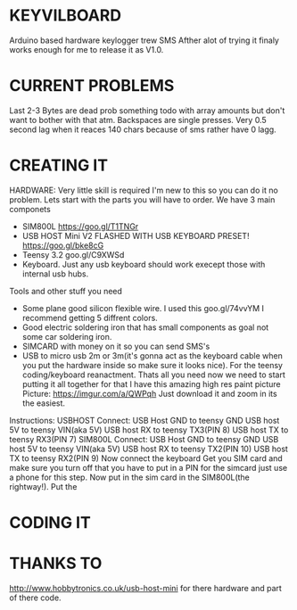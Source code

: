 # KEYVILBOARD
Arduino based hardware keylogger trew SMS
Afther alot of trying it finaly works enough for me to release it as V1.0.


# CURRENT PROBLEMS
Last 2-3 Bytes are dead prob something todo with array amounts but don't want to bother with that atm.
Backspaces are single presses.
Very 0.5 second lag when it reaces 140 chars because of sms rather have 0 lagg.



# CREATING IT
HARDWARE:
Very little skill is required I'm new to this so you can do it no problem.
Lets start with the parts you will have to order. We have 3 main componets 
- SIM800L https://goo.gl/T1TNGr
- USB HOST Mini V2 FLASHED WITH USB KEYBOARD PRESET! https://goo.gl/bke8cG
- Teensy 3.2 goo.gl/C9XWSd
- Keyboard. Just any usb keyboard should work execept those with internal usb hubs.

Tools and other stuff you need 

- Some plane good silicon flexible wire. I used this goo.gl/74vvYM I recommend getting 5 diffrent colors.
- Good electric soldering iron that has small components as goal not some car soldering iron.
- SIMCARD with money on it so you can send SMS's
- USB to micro usb 2m or 3m(it's gonna act as the keyboard cable when you put the hardware inside so make sure it looks nice). For the teensy coding/keyboard reanactment.
Thats all you need now we need to start putting it all together for that I have this amazing high res paint picture
Picture: https://imgur.com/a/QWPqh Just download it and zoom in its the easiest.

Instructions:
USBHOST
Connect: USB Host GND to teensy GND 
         USB host 5V to teensy VIN(aka 5V)
         USB host RX to teensy TX3(PIN 8)
         USB host TX to teensy RX3(PIN 7)
SIM800L
Connect: USB Host GND to teensy GND 
         USB host 5V to teensy VIN(aka 5V)
         USB host RX to teensy TX2(PIN 10)
         USB host TX to teensy RX2(PIN 9)
Now connect the keyboard
Get you SIM card and make sure you turn off that you have to put in a PIN for the simcard just use a phone for this step.
Now put in the sim card in the SIM800L(the rightway!).
Put the 




# CODING IT

# THANKS TO
http://www.hobbytronics.co.uk/usb-host-mini for there hardware and part of there code.
